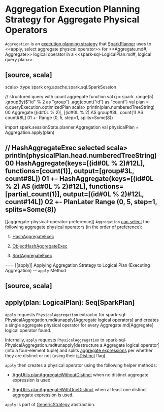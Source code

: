 # Aggregation Execution Planning Strategy for Aggregate Physical Operators

`Aggregation` is an [execution planning strategy](SparkStrategy.md) that [SparkPlanner](../SparkPlanner.md) uses to <<apply, select aggregate physical operator>> for <<Aggregate.md#, Aggregate>> logical operator in a <<spark-sql-LogicalPlan.md#, logical query plan>>.

[source, scala]
----
scala> :type spark
org.apache.spark.sql.SparkSession

// structured query with count aggregate function
val q = spark
  .range(5)
  .groupBy($"id" % 2 as "group")
  .agg(count("id") as "count")
val plan = q.queryExecution.optimizedPlan
scala> println(plan.numberedTreeString)
00 Aggregate [(id#0L % 2)], [(id#0L % 2) AS group#3L, count(1) AS count#8L]
01 +- Range (0, 5, step=1, splits=Some(8))

import spark.sessionState.planner.Aggregation
val physicalPlan = Aggregation.apply(plan)

// HashAggregateExec selected
scala> println(physicalPlan.head.numberedTreeString)
00 HashAggregate(keys=[(id#0L % 2)#12L], functions=[count(1)], output=[group#3L, count#8L])
01 +- HashAggregate(keys=[(id#0L % 2) AS (id#0L % 2)#12L], functions=[partial_count(1)], output=[(id#0L % 2)#12L, count#14L])
02    +- PlanLater Range (0, 5, step=1, splits=Some(8))
----

[[aggregate-physical-operator-preference]]
`Aggregation` [can select](../AggUtils.md#aggregate-physical-operator-selection-criteria) the following aggregate physical operators (in the order of preference):

1. [HashAggregateExec](../physical-operators/HashAggregateExec.md)

1. [ObjectHashAggregateExec](../physical-operators/ObjectHashAggregateExec.md)

1. [SortAggregateExec](../physical-operators/SortAggregateExec.md)

=== [[apply]] Applying Aggregation Strategy to Logical Plan (Executing Aggregation) -- `apply` Method

[source, scala]
----
apply(plan: LogicalPlan): Seq[SparkPlan]
----

`apply` requests `PhysicalAggregation` extractor for spark-sql-PhysicalAggregation.md#unapply[Aggregate logical operators] and creates a single aggregate physical operator for every Aggregate.md[Aggregate] logical operator found.

Internally, `apply` requests `PhysicalAggregation` to spark-sql-PhysicalAggregation.md#unapply[destructure a Aggregate logical operator] (into a four-element tuple) and splits [aggregate expressions](../expressions/AggregateExpression.md) per whether they are distinct or not (using their [isDistinct](../expressions/AggregateExpression.md#isDistinct) flag).

`apply` then creates a physical operator using the following helper methods:

* [AggUtils.planAggregateWithoutDistinct](../AggUtils.md#planAggregateWithoutDistinct) when no distinct aggregate expression is used

* [AggUtils.planAggregateWithOneDistinct](../AggUtils.md#planAggregateWithOneDistinct) when at least one distinct aggregate expression is used.

`apply` is part of [GenericStrategy](../catalyst/GenericStrategy.md#apply) abstraction.
